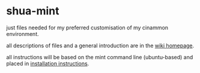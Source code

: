 # shua-mint
just files needed for my preferred customisation of my cinammon environment.

all descriptions of files and a general introduction are in the [wiki homepage](https://github.com/felixaniverseesaw/shua-mint/wiki).

all instructions will be based on the mint command line (ubuntu-based) and placed in [installation instructions](https://github.com/felixaniverseesaw/shua-mint/wiki/installation-and-implementation-instructions).
